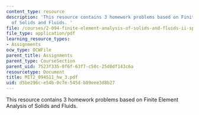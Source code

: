 ```yaml
---
content_type: resource
description: 'This resource contains 3 homework problems based on Finite Element Analysis
  of Solids and Fluids. '
file: /courses/2-094-finite-element-analysis-of-solids-and-fluids-ii-spring-2011/d5be296ce54b0c7e545db89eee3d8b27_MIT2_094S11_hw_3.pdf
file_type: application/pdf
learning_resource_types:
- Assignments
ocw_type: OCWFile
parent_title: Assignments
parent_type: CourseSection
parent_uid: 7523f335-0f6f-63f7-c50c-25d0df143c6a
resourcetype: Document
title: MIT2_094S11_hw_3.pdf
uid: d5be296c-e54b-0c7e-545d-b89eee3d8b27
---
```

This resource contains 3 homework problems based on Finite Element Analysis of Solids and Fluids. 

